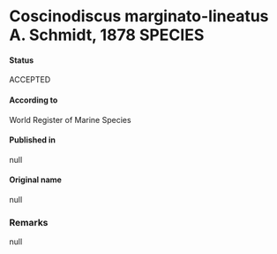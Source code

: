 Coscinodiscus marginato-lineatus A. Schmidt, 1878 SPECIES
=======

#### Status
ACCEPTED

#### According to
World Register of Marine Species

#### Published in
null

#### Original name
null

### Remarks
null